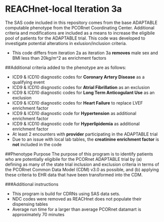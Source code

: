 # REACHnet-local Iteration 3a 
The SAS code included in this repository comes from the base ADAPTABLE computable phenotype from the PCORnet Coordinating Center. Additional criteria and modifications are included as a means to increase the eligibile pool of patients for the ADAPTABLE trial. This code was developed to investigate potential alterations in exlusion/inclusion criteria. 

* This code differs from iteration 2a as iteration 3a **removes** male sex and BMI less than 20kg/m^2 as enrichment factors 

##Additional criteria added to the phenotype are as follows: 
*  ICD9 & ICD10 diagnostic codes for **Coronary Artery Disease** as a qualifying event
*  ICD9 & ICD10 disgnostic codes for **Atrial Fibrillation** as an exclusion 
*  ICD9 & ICD10 diagnostic codes for **Long Term Anticogulant Use** as an exclusion 
*  ICD9 & ICD10 diagnostic codes for **Heart Failure** to replace LVEF enrichment factor 
*  ICD9 & ICD10 diagnostic code for **Hypertension** as additional enrichment factor 
*  ICD9 & ICD10 diagnostic code for **Hyperlipidemia** as additional enrichment factor 
*  At least 2 encounters with **provider** participating in the ADAPTABLE trial 
* Due to an issue with local lab tables, the **creatinine enrichment factor** is **not** included in the code 


##Phenotype Purpose 
The purpose of this program is to identify patients who are potentially eligibile for the PCORnet ADAPTABLE trial by (a) defining as many of the state trial inclusion and exclusion criteria in terms of the PCORnet Common Data Model (CDM) v3.0 as possible, and (b) applying these criteria to EHR data that have been transformed into the CDM. 

###Additional instructions 
* This program is build for CDRNs using SAS data sets. 
* NDC codes were removed as REACHnet does not populate their dispensing tables 
* Average run time for a larger than average PCORnet datamart is approximately 70 minutes 
